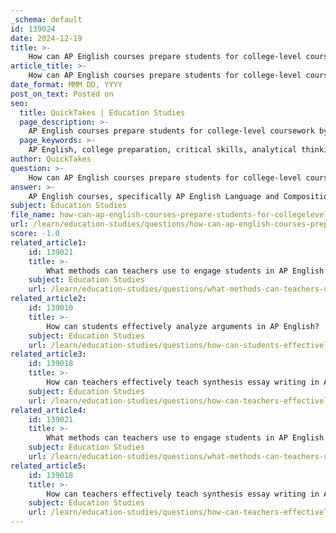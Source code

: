 ```yaml
---
_schema: default
id: 139024
date: 2024-12-19
title: >-
    How can AP English courses prepare students for college-level coursework?
article_title: >-
    How can AP English courses prepare students for college-level coursework?
date_format: MMM DD, YYYY
post_on_text: Posted on
seo:
  title: QuickTakes | Education Studies
  page_description: >-
    AP English courses prepare students for college-level coursework by developing critical skills, enhancing academic performance, and fostering a mindset of lifelong learning.
  page_keywords: >-
    AP English, college preparation, critical skills, analytical thinking, writing, organizational skills, time management, academic performance, high school curriculum, lifelong learning
author: QuickTakes
question: >-
    How can AP English courses prepare students for college-level coursework?
answer: >-
    AP English courses, specifically AP English Language and Composition and AP English Literature and Composition, play a crucial role in preparing students for college-level coursework. Here are several ways these courses contribute to that preparation:\n\n1. **College-Level Curriculum**: AP English courses are designed to mirror the expectations of college-level classes. They are fast-paced and cover a significant amount of material, requiring students to engage in independent research and analysis. This exposure helps ease the transition from high school to college by familiarizing students with the rigor they will encounter.\n\n2. **Development of Critical Skills**: Students in AP English courses develop essential skills such as critical reading, persuasive writing, and analytical thinking. These skills are not only vital for success in college English courses but are also applicable across various disciplines, including history, political science, and business. Strong communication skills, which are emphasized in these courses, are highly sought after by employers.\n\n3. **Preparation for Diverse Majors**: Even for students who do not plan to major in English, the skills gained from AP English courses are beneficial. Reading and writing are fundamental skills utilized in nearly all college courses, making these classes valuable regardless of a student's intended field of study.\n\n4. **Improved Academic Performance**: Research indicates that students who take AP courses and exams tend to have higher college GPAs, earn more credits, and have higher graduation rates compared to their peers who do not take AP courses. This suggests that the rigor of AP English courses contributes positively to students' overall academic success in college.\n\n5. **Fostering Lifelong Learning**: The analytical and rhetorical skills developed in AP English courses encourage a mindset of lifelong learning. Students become better equipped to engage with complex texts and arguments, which is invaluable in any career path they choose.\n\n6. **Organizational and Time Management Skills**: The demands of AP English courses also help students develop important organizational skills and time management strategies, which are crucial for success in college.\n\nIn summary, AP English courses provide a solid foundation for college-level coursework by equipping students with critical skills, familiarizing them with college expectations, and enhancing their overall academic performance. These benefits make AP English a valuable component of a high school education, regardless of a student's future major.
subject: Education Studies
file_name: how-can-ap-english-courses-prepare-students-for-collegelevel-coursework.md
url: /learn/education-studies/questions/how-can-ap-english-courses-prepare-students-for-collegelevel-coursework
score: -1.0
related_article1:
    id: 139021
    title: >-
        What methods can teachers use to engage students in AP English classes?
    subject: Education Studies
    url: /learn/education-studies/questions/what-methods-can-teachers-use-to-engage-students-in-ap-english-classes
related_article2:
    id: 139010
    title: >-
        How can students effectively analyze arguments in AP English?
    subject: Education Studies
    url: /learn/education-studies/questions/how-can-students-effectively-analyze-arguments-in-ap-english
related_article3:
    id: 139018
    title: >-
        How can teachers effectively teach synthesis essay writing in AP English?
    subject: Education Studies
    url: /learn/education-studies/questions/how-can-teachers-effectively-teach-synthesis-essay-writing-in-ap-english
related_article4:
    id: 139021
    title: >-
        What methods can teachers use to engage students in AP English classes?
    subject: Education Studies
    url: /learn/education-studies/questions/what-methods-can-teachers-use-to-engage-students-in-ap-english-classes
related_article5:
    id: 139018
    title: >-
        How can teachers effectively teach synthesis essay writing in AP English?
    subject: Education Studies
    url: /learn/education-studies/questions/how-can-teachers-effectively-teach-synthesis-essay-writing-in-ap-english
---
```


&nbsp;